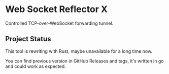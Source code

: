 # Web Socket Reflector X

Controlled TCP-over-WebSocket forwarding tunnel.

## Project Status

This tool is rewriting with Rust, maybe unavailable for a long time now.

You can find previous version in GitHub Releases and tags, it's written in go and could work as expected.

